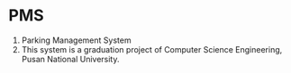 # PMS
1. Parking Management System
2. This system is a graduation project of Computer Science Engineering, Pusan National University.
